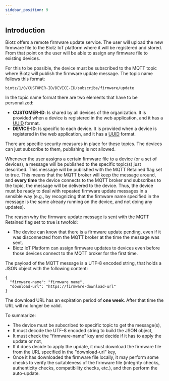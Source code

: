 ```yaml
---
sidebar_position: 9
---
```


## Introduction
Biotz offers a remote firmware update service. The user will upload the new firmware file to the Biotz IoT platform where it will be registered and stored. From that point on the user will be able to assign any firmware file to existing devices.

For this to be possible, the device must be subscribed to the MQTT topic where Biotz will publish the firmware update message. The topic name follows this format:

```
biotz/1/0/CUSTOMER-ID/DEVICE-ID/subscribe/firmware/update
```

In the topic name format there are two elements that have to be personalized:

- **CUSTOMER-ID**: Is shared by all devices of the organization. It is provided when a device is registered in the web application, and it has a <a href="https://en.wikipedia.org/wiki/Universally_unique_identifier" target="_self">UUID</a> format.
- **DEVICE-ID**: Is specific to each device. It is provided when a device is registered in the web application, and it has a <a href="https://en.wikipedia.org/wiki/Universally_unique_identifier" target="_self">UUID</a> format.

There are specific security measures in place for these topics. The devices can just subscribe to them, publishing is not allowed.

Whenever the user assigns a certain firmware file to a device (or a set of devices), a message will be published to the specific topic(s) just described. This message will be published with the MQTT Retained flag set to true. This means that the MQTT broker will keep the message around, and **every time** the device connects to the MQTT broker and subscribes to the topic, the message will be delivered to the device. Thus, the device must be ready to deal with repeated firmware update messages in a sensible way (e.g., by recognizing that the firmware name specified in the message is the same already running on the device, and not doing any updates).

The reason why the firmware update message is sent with the MQTT Retained flag set to true is twofold:

- The device can know that there is a firmware update pending, even if it was disconnected from the MQTT broker at the time the message was sent.
- Biotz IoT Platform can assign firmware updates to devices even before those devices connect to the MQTT broker for the first time.

The payload of the MQTT message is a UTF-8 encoded string, that holds a JSON object with the following content:

```
{
  "firmware-name": "firmware name",
  "download-url": "https://firmware-download-url"
}
```

The download URL has an expiration period of **one week**. After that time the URL will no longer be valid.

To summarize:

- The device must be subscribed to specific topic to get the message(s),
- It must decode the UTF-8 encoded string to build the JSON object,
- It must check the "firmware-name" key and decide if it has to apply the update or not,
- If it does decide to apply the update, it must download the firmware file from the URL specified in the "download-url" key,
- Once it has downloaded the firmware file locally, it may perform some checks to verify the suitableness of the firmware file (integrity checks, authenticity checks, compatibility checks, etc.), and then perform the auto-update.
